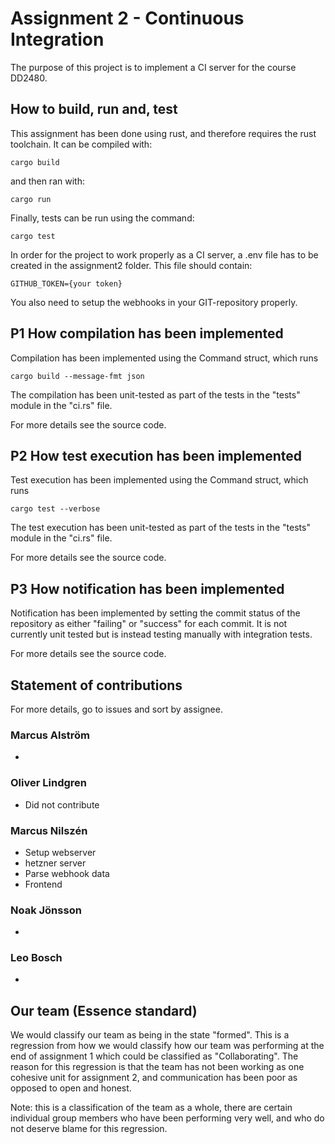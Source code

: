 # Assignment 2 - Continuous Integration
The purpose of this project is to implement a CI server for the course DD2480.

## How to build, run and, test
This assignment has been done using rust, and therefore requires the rust toolchain. It can be compiled with:

```
cargo build
```

and then ran with:

```
cargo run
```

Finally, tests can be run using the command:

```
cargo test
```

In order for the project to work properly as a CI server, a .env file has to be created in the assignment2 folder. This file should contain:
```
GITHUB_TOKEN={your token}
```
You also need to setup the webhooks in your GIT-repository properly.

## P1 How compilation has been implemented
Compilation has been implemented using the Command struct, which runs 
```
cargo build --message-fmt json
```


The compilation has been unit-tested as part of the tests in the "tests" module in the "ci.rs" file.

For more details see the source code.

## P2 How test execution has been implemented
Test execution has been implemented using the Command struct, which runs
```
cargo test --verbose
```

The test execution has been unit-tested as part of the tests in the "tests" module in the "ci.rs" file.

For more details see the source code.

## P3 How notification has been implemented
Notification has been implemented by setting the commit status of the repository as either "failing" or "success" for each commit. It is not currently unit tested but is instead testing manually with integration tests.

For more details see the source code.


## Statement of contributions
For more details, go to issues and sort by assignee.

### Marcus Alström
* 

### Oliver Lindgren
* Did not contribute

### Marcus Nilszén
* Setup webserver
* hetzner server
* Parse webhook data
* Frontend

### Noak Jönsson
* 

### Leo Bosch
* 

## Our team (Essence standard)
We would classify our team as being in the state "formed". This is a regression from how we would classify how our team was performing at the end of assignment 1 which could be classified as "Collaborating". The reason for this regression is that the team has not been working as one cohesive unit for assignment 2, and communication has been poor as opposed to open and honest.

Note: this is a classification of the team as a whole, there are certain individual group members who have been performing very well, and who do not deserve blame for this regression.
